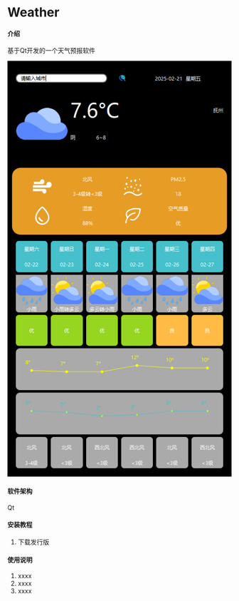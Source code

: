 # Weather

#### 介绍
基于Qt开发的一个天气预报软件

![输入图片说明](images/weather-0/KUWY%5BAH%7B~WK%5DPUVM~O%25CE%25Q.png)

#### 软件架构
Qt


#### 安装教程

1.  下载发行版

#### 使用说明

1.  xxxx
2.  xxxx
3.  xxxx
